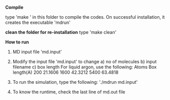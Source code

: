 
**Compile**

type  'make ' in this folder to compile the codes. On successful installation, it creates the executable 'mdrun' 

**clean the folder for re-installation**
type  'make clean' 

**How to run**
1. MD input file  'md.input'
2. Modify the input file 'md.input' to change  a) no of molecules b) input filename c) box length 
	For liquid argon, use the following:
		Atoms		Box length(A)
		200		21.1606
		1600		42.3212
		5400		63.4818

3. To run the simulation, type the following: './mdrun md.input' 

4. To know the runtime, check the last line of md.out file 

